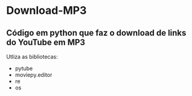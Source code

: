 # Download-MP3

## Código em python que faz o download de links do YouTube em MP3

Utliza as bibliotecas:
<ul>
  <li>pytube</li>
  <li>moviepy.editor</li>
  <li>re</li>
  <li>os</li>
</ul>
